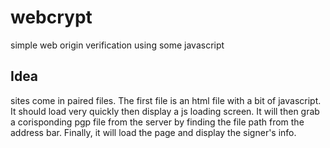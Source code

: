 # webcrypt
simple web origin verification using some javascript

## Idea
sites come in paired files.
The first file is an html file with a bit of javascript. It should load very quickly then display a js loading screen. It will then grab a corisponding pgp file from the server by finding the file path from the address bar. Finally, it will load the page and display the signer's info.
